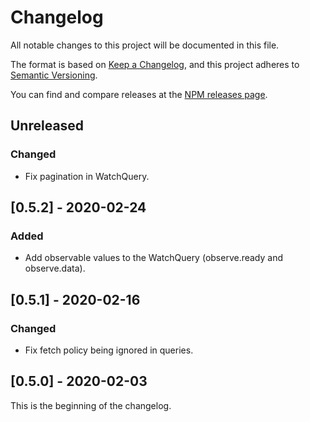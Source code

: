 # Changelog

All notable changes to this project will be documented in this file.

The format is based on [Keep a Changelog](https://keepachangelog.com/en/1.0.0/),
and this project adheres to [Semantic Versioning](https://semver.org/spec/v2.0.0.html).

You can find and compare releases at the [NPM releases page](https://www.npmjs.com/package/@buoy/client?activeTab=versions).

## Unreleased

### Changed
- Fix pagination in WatchQuery.

## [0.5.2] - 2020-02-24

### Added
- Add observable values to the WatchQuery (observe.ready and observe.data).

## [0.5.1] - 2020-02-16

### Changed
- Fix fetch policy being ignored in queries.

## [0.5.0] - 2020-02-03

This is the beginning of the changelog.
